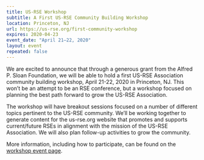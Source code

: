 ```yaml
---
title: US-RSE Workshop
subtitle: A First US-RSE Community Building Workshop
location: Princeton, NJ
url: https://us-rse.org/first-community-workshop
expires: 2020-04-23
event_date: "April 21–22, 2020"
layout: event
repeated: false
---
```



We are excited to announce that through a generous grant from the
Alfred P. Sloan Foundation, we will be able to hold a first US-RSE
Association community building workshop, April 21-22, 2020 in
Princeton, NJ. This won’t be an attempt to be an RSE conference, but a
workshop focused on planning the best path forward to grow the US-RSE
Association.

The workshop will have breakout sessions focused on a number of
different topics pertinent to the US-RSE community. We’ll be working
together to generate content for the us-rse.org website that promotes
and supports current/future RSEs in alignment with the mission of the
US-RSE Association. We will also plan follow-up activities to grow the
community.

More information, including how to participate, can be found on the
[workshop event page](https://us-rse.org/first-community-workshop/).
